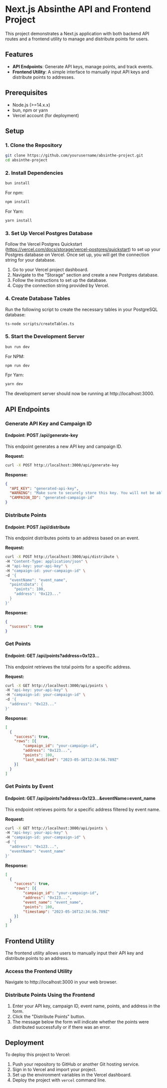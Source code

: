 # Next.js Absinthe API and Frontend Project

This project demonstrates a Next.js application with both backend API routes and a frontend utility to manage and distribute points for users.

## Features

- **API Endpoints**: Generate API keys, manage points, and track events.
- **Frontend Utility**: A simple interface to manually input API keys and distribute points to addresses.

## Prerequisites

- Node.js (>=14.x.x)
- bun, npm or yarn
- Vercel account (for deployment)

## Setup

### 1. Clone the Repository

```bash
git clone https://github.com/yourusername/absinthe-project.git
cd absinthe-project
```

### 2. Install Dependencies
```bash
bun install
```

For npm:
```bash
npm install
```

For Yarn:
```bash
yarn install
```

### 3. Set Up Vercel Postgres Database
Follow the Vercel Postgres Quickstart (https://vercel.com/docs/storage/vercel-postgres/quickstart) to set up your Postgres database on Vercel. Once set up, you will get the connection string for your database.

1. Go to your Vercel project dashboard.
2. Navigate to the "Storage" section and create a new Postgres database.
3. Follow the instructions to set up the database.
4. Copy the connection string provided by Vercel.

### 4. Create Database Tables
Run the following script to create the necessary tables in your PostgreSQL database:

```bash
ts-node scripts/createTables.ts
```

### 5. Start the Development Server
```bash
bun run dev
```

For NPM:
```bash
npm run dev
```

Fpr Yarn:
```bash
yarn dev
```

The development server should now be running at http://localhost:3000.

## API Endpoints
### Generate API Key and Campaign ID
#### Endpoint: POST /api/generate-key

This endpoint generates a new API key and campaign ID.

**Request:**

```bash
curl -X POST http://localhost:3000/api/generate-key
```

**Response:**
```json
{
  "API_KEY": "generated-api-key",
  "WARNING": "Make sure to securely store this key. You will not be able to access it again.",
  "CAMPAIGN_ID": "generated-campaign-id"
}
```

### Distribute Points
#### Endpoint: POST /api/distribute

This endpoint distributes points to an address based on an event.

**Request:**
```bash
curl -X POST http://localhost:3000/api/distribute \
-H "Content-Type: application/json" \
-H "api-key: your-api-key" \
-H "campaign-id: your-campaign-id" \
-d '{
  "eventName": "event_name",
  "pointsData": {
    "points": 100,
    "address": "0x123..."
  }
}'
```

**Response:**
```json
{
  "success": true
}
```

### Get Points
#### Endpoint: GET /api/points?address=0x123...

This endpoint retrieves the total points for a specific address.

**Request:**
```bash
curl -X GET http://localhost:3000/api/points \
-H "api-key: your-api-key" \
-H "campaign-id: your-campaign-id" \
-d '{
  "address": "0x123..."
}'
```

**Response:**
```json
[
  {
    "success": true,
    "rows": [{
        "campaign_id": "your-campaign-id",
        "address": "0x123...",
        "points": 100,
        "last_modified": "2023-05-16T12:34:56.789Z"
    }]
  }
]
```

### Get Points by Event
#### Endpoint: GET /api/points?address=0x123...&eventName=event_name

This endpoint retrieves points for a specific address filtered by event name.

**Request:**
```bash
curl -X GET http://localhost:3000/api/points \
-H "api-key: your-api-key" \
-H "campaign-id: your-campaign-id" \
-d '{
  "address": "0x123...",
  "eventName": "event_name"
}'
```

**Response:**
```json
[
  {
    "success": true,
    "rows": [{
        "campaign_id": "your-campaign-id",
        "address": "0x123...",
        "event_name": "event_name",
        "points": 100,
        "timestamp": "2023-05-16T12:34:56.789Z"
    }]
  }
]
```

## Frontend Utility
The frontend utility allows users to manually input their API key and distribute points to an address.

### Access the Frontend Utility
Navigate to http://localhost:3000 in your web browser.

### Distribute Points Using the Frontend
1. Enter your API key, campaign ID, event name, points, and address in the form.
2. Click the "Distribute Points" button.
3. The message below the form will indicate whether the points were distributed successfully or if there was an error.

## Deployment
To deploy this project to Vercel:

1. Push your repository to GitHub or another Git hosting service.
2. Sign in to Vercel and import your project.
3. Set up the environment variables in the Vercel dashboard.
4. Deploy the project with `vercel` command line.